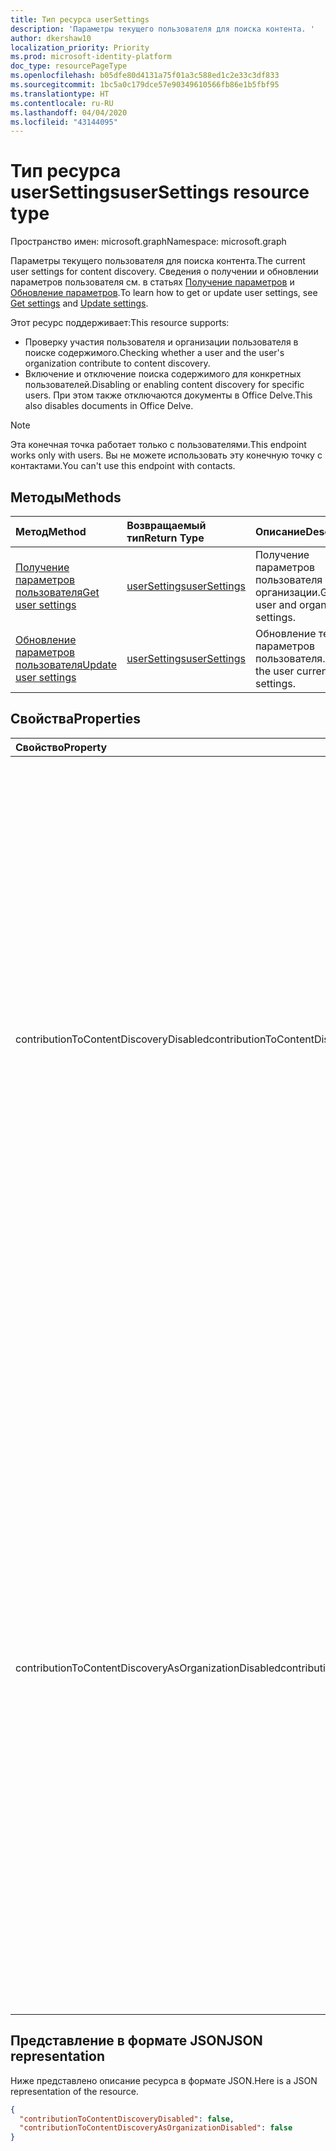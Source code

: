 ```yaml
---
title: Тип ресурса userSettings
description: 'Параметры текущего пользователя для поиска контента. '
author: dkershaw10
localization_priority: Priority
ms.prod: microsoft-identity-platform
doc_type: resourcePageType
ms.openlocfilehash: b05dfe80d4131a75f01a3c588ed1c2e33c3df833
ms.sourcegitcommit: 1bc5a0c179dce57e90349610566fb86e1b5fbf95
ms.translationtype: HT
ms.contentlocale: ru-RU
ms.lasthandoff: 04/04/2020
ms.locfileid: "43144095"
---
```

# <a name="usersettings-resource-type"></a><span data-ttu-id="e4f10-103">Тип ресурса userSettings</span><span class="sxs-lookup"><span data-stu-id="e4f10-103">userSettings resource type</span></span>

<span data-ttu-id="e4f10-104">Пространство имен: microsoft.graph</span><span class="sxs-lookup"><span data-stu-id="e4f10-104">Namespace: microsoft.graph</span></span>

<span data-ttu-id="e4f10-105">Параметры текущего пользователя для поиска контента.</span><span class="sxs-lookup"><span data-stu-id="e4f10-105">The current user settings for content discovery.</span></span>
<span data-ttu-id="e4f10-106">Сведения о получении и обновлении параметров пользователя см. в статьях [Получение параметров](../api/usersettings-get.md) и [Обновление параметров](../api/usersettings-update.md).</span><span class="sxs-lookup"><span data-stu-id="e4f10-106">To learn how to get or update user settings, see [Get settings](../api/usersettings-get.md) and [Update settings](../api/usersettings-update.md).</span></span>

<span data-ttu-id="e4f10-107">Этот ресурс поддерживает:</span><span class="sxs-lookup"><span data-stu-id="e4f10-107">This resource supports:</span></span>

- <span data-ttu-id="e4f10-108">Проверку участия пользователя и организации пользователя в поиске содержимого.</span><span class="sxs-lookup"><span data-stu-id="e4f10-108">Checking whether a user and the user's organization contribute to content discovery.</span></span>
- <span data-ttu-id="e4f10-109">Включение и отключение поиска содержимого для конкретных пользователей.</span><span class="sxs-lookup"><span data-stu-id="e4f10-109">Disabling or enabling content discovery for specific users.</span></span> <span data-ttu-id="e4f10-110">При этом также отключаются документы в Office Delve.</span><span class="sxs-lookup"><span data-stu-id="e4f10-110">This also disables documents in Office Delve.</span></span>

> [!NOTE]
> <span data-ttu-id="e4f10-111">Эта конечная точка работает только с пользователями.</span><span class="sxs-lookup"><span data-stu-id="e4f10-111">This endpoint works only with users.</span></span> <span data-ttu-id="e4f10-112">Вы не можете использовать эту конечную точку с контактами.</span><span class="sxs-lookup"><span data-stu-id="e4f10-112">You can't use this endpoint with contacts.</span></span>

## <a name="methods"></a><span data-ttu-id="e4f10-113">Методы</span><span class="sxs-lookup"><span data-stu-id="e4f10-113">Methods</span></span>
| <span data-ttu-id="e4f10-114">Метод</span><span class="sxs-lookup"><span data-stu-id="e4f10-114">Method</span></span>       | <span data-ttu-id="e4f10-115">Возвращаемый тип</span><span class="sxs-lookup"><span data-stu-id="e4f10-115">Return Type</span></span>  |<span data-ttu-id="e4f10-116">Описание</span><span class="sxs-lookup"><span data-stu-id="e4f10-116">Description</span></span>|
|:---------------|:--------|:----------|
|[<span data-ttu-id="e4f10-117">Получение параметров пользователя</span><span class="sxs-lookup"><span data-stu-id="e4f10-117">Get user settings</span></span>](../api/usersettings-get.md) |[<span data-ttu-id="e4f10-118">userSettings</span><span class="sxs-lookup"><span data-stu-id="e4f10-118">userSettings</span></span>](../resources/usersettings.md)| <span data-ttu-id="e4f10-119">Получение параметров пользователя и организации.</span><span class="sxs-lookup"><span data-stu-id="e4f10-119">Get the user and organization settings.</span></span> |
|[<span data-ttu-id="e4f10-120">Обновление параметров пользователя</span><span class="sxs-lookup"><span data-stu-id="e4f10-120">Update user settings</span></span>](../api/usersettings-update.md) |[<span data-ttu-id="e4f10-121">userSettings</span><span class="sxs-lookup"><span data-stu-id="e4f10-121">userSettings</span></span>](../resources/usersettings.md)| <span data-ttu-id="e4f10-122">Обновление текущих параметров пользователя.</span><span class="sxs-lookup"><span data-stu-id="e4f10-122">Update the user current settings.</span></span> |

## <a name="properties"></a><span data-ttu-id="e4f10-123">Свойства</span><span class="sxs-lookup"><span data-stu-id="e4f10-123">Properties</span></span>

| <span data-ttu-id="e4f10-124">Свойство</span><span class="sxs-lookup"><span data-stu-id="e4f10-124">Property</span></span>     | <span data-ttu-id="e4f10-125">Тип</span><span class="sxs-lookup"><span data-stu-id="e4f10-125">Type</span></span>   |<span data-ttu-id="e4f10-126">Описание</span><span class="sxs-lookup"><span data-stu-id="e4f10-126">Description</span></span>|
|:---------------|:--------|:----------|
|<span data-ttu-id="e4f10-127">contributionToContentDiscoveryDisabled</span><span class="sxs-lookup"><span data-stu-id="e4f10-127">contributionToContentDiscoveryDisabled</span></span>|<span data-ttu-id="e4f10-128">Логический</span><span class="sxs-lookup"><span data-stu-id="e4f10-128">Boolean</span></span>|<span data-ttu-id="e4f10-129">Если задано значение true, делегированный доступ к API [trending](/graph/api/resources/insights-trending?view=graph-rest-beta) пользователя отключен.</span><span class="sxs-lookup"><span data-stu-id="e4f10-129">When set to true, the delegate access to the user's [trending](/graph/api/resources/insights-trending?view=graph-rest-beta) API is disabled.</span></span> <span data-ttu-id="e4f10-130">Если задано значение true, документы в Office Delve пользователя отключены.</span><span class="sxs-lookup"><span data-stu-id="e4f10-130">When set to true, documents in the user's Office Delve are disabled.</span></span> <span data-ttu-id="e4f10-131">Установка значения true влияет на релевантность содержимого, отображаемого в Office 365, например в рекомендуемых сайтах на домашней странице SharePoint и в представлении "Обнаружение" в OneDrive для бизнеса.</span><span class="sxs-lookup"><span data-stu-id="e4f10-131">When set to true, the relevancy of the content displayed in Office 365, for example in Suggested sites in SharePoint Home and the Discover view in OneDrive for Business is affected.</span></span> <span data-ttu-id="e4f10-132">Пользователи могут управлять этим параметром в [Office Delve](https://support.office.com/en-us/article/are-my-documents-safe-in-office-delve-f5f409a2-37ed-4452-8f61-681e5e1836f3?ui=en-US&rs=en-US&ad=US#bkmk_optout).</span><span class="sxs-lookup"><span data-stu-id="e4f10-132">Users can control this setting in [Office Delve](https://support.office.com/en-us/article/are-my-documents-safe-in-office-delve-f5f409a2-37ed-4452-8f61-681e5e1836f3?ui=en-US&rs=en-US&ad=US#bkmk_optout).</span></span> |
|<span data-ttu-id="e4f10-133">contributionToContentDiscoveryAsOrganizationDisabled</span><span class="sxs-lookup"><span data-stu-id="e4f10-133">contributionToContentDiscoveryAsOrganizationDisabled</span></span>|<span data-ttu-id="e4f10-134">Логический</span><span class="sxs-lookup"><span data-stu-id="e4f10-134">Boolean</span></span>|<span data-ttu-id="e4f10-135">Отображает [параметр на уровне организации](https://support.office.com/ru-RU/article/office-delve-for-office-365-admins-54f87a42-15a4-44b4-9df0-d36287d9531b#bkmk_delveonoff), управляющий делегированным доступом к API [trending](/graph/api/resources/insights-trending?view=graph-rest-beta).</span><span class="sxs-lookup"><span data-stu-id="e4f10-135">Reflects the [organization level setting](https://support.office.com/ru-RU/article/office-delve-for-office-365-admins-54f87a42-15a4-44b4-9df0-d36287d9531b#bkmk_delveonoff) controlling delegate access to the [trending](/graph/api/resources/insights-trending?view=graph-rest-beta) API.</span></span> <span data-ttu-id="e4f10-136">Если задано значение true, у организации отсутствует доступ к Office Delve.</span><span class="sxs-lookup"><span data-stu-id="e4f10-136">When set to true, the organization doesn't have access to Office Delve.</span></span> <span data-ttu-id="e4f10-137">Это влияет для всей организации на релевантность содержимого, отображаемого в Office 365, например в рекомендуемых сайтах на домашней странице SharePoint и в представлении "Обнаружение" в OneDrive для бизнеса.</span><span class="sxs-lookup"><span data-stu-id="e4f10-137">The relevancy of the content displayed in Office 365, for example in Suggested sites in SharePoint Home and the Discover view in OneDrive for Business is affected for the whole organization.</span></span> <span data-ttu-id="e4f10-138">Этот параметр доступен только для чтения и может изменяться только администраторами в [Центре администрирования SharePoint](https://support.office.com/article/about-the-office-365-admin-center-758befc4-0888-4009-9f14-0d147402fd23?ui=en-US&rs=en-US&ad=US).</span><span class="sxs-lookup"><span data-stu-id="e4f10-138">This setting is read-only and can only be changed by administrators in the [SharePoint admin center](https://support.office.com/article/about-the-office-365-admin-center-758befc4-0888-4009-9f14-0d147402fd23?ui=en-US&rs=en-US&ad=US).</span></span>|


## <a name="json-representation"></a><span data-ttu-id="e4f10-139">Представление в формате JSON</span><span class="sxs-lookup"><span data-stu-id="e4f10-139">JSON representation</span></span>

<span data-ttu-id="e4f10-140">Ниже представлено описание ресурса в формате JSON.</span><span class="sxs-lookup"><span data-stu-id="e4f10-140">Here is a JSON representation of the resource.</span></span>

```json
{
  "contributionToContentDiscoveryDisabled": false,
  "contributionToContentDiscoveryAsOrganizationDisabled": false
}

```
